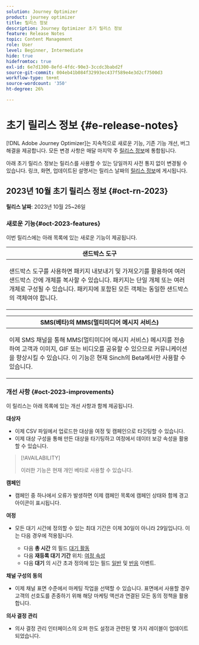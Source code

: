 ```yaml
---
solution: Journey Optimizer
product: journey optimizer
title: 릴리스 정보
description: Journey Optimizer 초기 릴리스 정보
feature: Release Notes
topic: Content Management
role: User
level: Beginner, Intermediate
hide: true
hidefromtoc: true
exl-id: 6e7d1300-8efd-4fdc-90e3-3ccdc3babd2f
source-git-commit: 004eb41b084f32993ec437f589e4e3d2cf7500d3
workflow-type: tm+mt
source-wordcount: '350'
ht-degree: 26%

---
```


# 초기 릴리스 정보 {#e-release-notes}

[!DNL Adobe Journey Optimizer]는 지속적으로 새로운 기능, 기존 기능 개선, 버그 해결을 제공합니다. 모든 변경 사항은 매달 마지막 주 [릴리스 정보](release-notes.md)에 통합됩니다.

아래 초기 릴리스 정보는 릴리스를 사용할 수 있는 당일까지 사전 통지 없이 변경될 수 있습니다. 링크, 화면, 업데이트된 설명서는 릴리스 날짜의 [릴리스 정보](release-notes.md)에 게시됩니다.

## 2023년 10월 초기 릴리스 정보 {#oct-rn-2023}

**릴리스 날짜**: 2023년 10월 25~26일

### 새로운 기능{#oct-2023-features}

이번 릴리스에는 아래 목록에 있는 새로운 기능이 제공됩니다.

<table>
<thead>
<tr>
<th><strong>샌드박스 도구</strong><br/></th>
</tr>
</thead>
<tbody>
<tr>
<td>
<p>샌드박스 도구를 사용하면 패키지 내보내기 및 가져오기를 활용하여 여러 샌드박스 간에 개체를 복사할 수 있습니다. 패키지는 단일 개체 또는 여러 개체로 구성될 수 있습니다. 패키지에 포함된 모든 객체는 동일한 샌드박스의 객체여야 합니다.</p>
<!--img src="../data/assets/dataset-export-setup.png"-->
<!--p>For more information, refer to the <a href="../audience/get-started-audience-orchestration.md">detailed documentation</a>.</p-->
</td>
</tr>
</tbody>
</table>

<!-- table>
<thead>
<tr>
<th><strong>Composed audiences in journeys</strong><br/></th>
</tr>
</thead>
<tbody>
<tr>
<td>
<p>You can now use audiences created in composition workflows in your journeys to target customers. Once an audience composition is published, and the audience saved, use a Read Audience activity to select this new audience in your journey canvas.</p>
<img src="assets/channel-reports.png"/>
<p>For more information, refer to the <a href="../audience/get-started-audience-orchestration.md">detailed documentation</a>.</p>
</tr>
</tbody>
</table -->

<table>
<thead>
<tr>
<th><strong>SMS(베타)의 MMS(멀티미디어 메시지 서비스)</strong><br/></th>
</tr>
</thead>
<tbody>
<tr>
<td>
<p>이제 SMS 채널을 통해 MMS(멀티미디어 메시지 서비스) 메시지를 전송하여 고객과 이미지, GIF 또는 비디오를 공유할 수 있으므로 커뮤니케이션을 향상시킬 수 있습니다. 이 기능은 현재 Sinch의 Beta에서만 사용할 수 있습니다.</p>
<!--img src="assets/channel-reports.png"/-->
<!--p>For more information, refer to the <a href="../in-app/get-started-in-app.md">detailed documentation</a>.</p-->
</tr>
</tbody>
</table>

### 개선 사항 {#oct-2023-improvements}

이 릴리스는 아래 목록에 있는 개선 사항과 함께 제공됩니다.

**대상자**

* 이제 CSV 파일에서 업로드한 대상을 여정 및 캠페인으로 타깃팅할 수 있습니다.
* 이제 대상 구성을 통해 만든 대상을 타기팅하고 여정에서 데이터 보강 속성을 활용할 수 있습니다.

>[!AVAILABILITY]
>
>이러한 기능은 현재 개인 베타로 사용할 수 있습니다.

<!--
**Spam scoring for emails**

* When simulating an email content, a new option enables you to check how your content performs against inboxes spam filtering. This feature is currently proposed to a set of customers only (Limited Availability), and available for the Email channel.-->

**캠페인**

<!--* You can now stop a live one-time campaign, make modifications and resume it again. This improvement is available in Beta.-->
* 캠페인 중 하나에서 오류가 발생하면 이제 캠페인 목록에 캠페인 상태와 함께 경고 아이콘이 표시됩니다.

**여정**

* 모든 대기 시간에 정의할 수 있는 최대 기간은 이제 30일이 아니라 29일입니다. 이는 다음 경우에 적용됩니다.

   * 다음 **총 시간** 의 필드 [대기 활동](../building-journeys/wait-activity.md)
   * 다음 **재등록 대기 기간** 위치: [여정 속성](../building-journeys/journey-gs.md#entrance)
   * 다음 **대기** 의 시간 초과 정의에 있는 필드 [일반](../building-journeys/general-events.md#events-specific-time) 및 [반응](../building-journeys/reaction-events.md) 이벤트.

**채널 구성의 동의**

* 이제 채널 표면 수준에서 마케팅 작업을 선택할 수 있습니다. 표면에서 사용할 경우 고객의 선호도를 존중하기 위해 해당 마케팅 액션과 연결된 모든 동의 정책을 활용합니다.

**의사 결정 관리**

* 의사 결정 관리 인터페이스의 오퍼 한도 설정과 관련된 몇 가지 레이블이 업데이트되었습니다.
